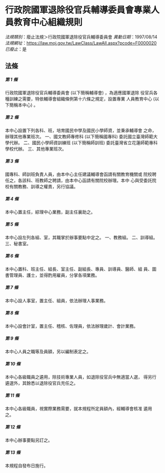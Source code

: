 # 行政院國軍退除役官兵輔導委員會專業人員教育中心組織規則

*法規類別*：廢止法規＞行政院國軍退除役官兵輔導委員會
*異動日期*：1997/08/14  
*法規網址*：https://law.moj.gov.tw/LawClass/LawAll.aspx?pcode=F0000020
*已廢止*：是


## 法條
##### 第 1 條
行政院國軍退除役官兵輔導委員會 (以下簡稱輔導會) ，為適應國軍退除
役官兵各種訓練之需要，特依輔導會組織條例第十六條之規定，設置專業
人員教育中心 (以下簡稱本中心) 。

##### 第 2 條
本中心設置下列各科、班，培育國民中學及國民小學師資，並秉承輔導會
之命，辦理其他專業班次。
一、國文教師專修科 (以下簡稱國專科) 委託國立臺灣師範大學代辦。
二、國民小學師資訓練班 (以下簡稱師訓班) 委託臺灣省立花蓮師範專科
    學校代辦。
三、其他專業班次。


##### 第 3 條
國專科、師訓班負責人員，由本中心主任建議輔導會函請有關教育機關或
院校聘任之，各該科、班教師之聘請，由本中心函請有關院校辦理。本中
心與受委託院校有關教務、訓導之權責，另行協議。

##### 第 4 條
本中心置主任，綜理中心業務，副主任襄助之。

##### 第 5 條
本中心設左列各組、室，其職掌於辦事要點中定之。
一、教務組。
二、訓導組。
三、秘書室。


##### 第 6 條
本中心置科、班主任、組長、室主任、副組長、專員、訓導員、醫師、組
員、圖書管理員、護士，並得酌用雇員，分掌各項業務。

##### 第 7 條
本中心設人事室，置主任、組員，依法辦理人事業務。

##### 第 8 條
本中心設會計室，置主任、稽核、佐理員，依法辦理歲計、會計業務。

##### 第 9 條
本中心人員之職等及員額，另以編制表定之。

##### 第 10 條
本中心各級職員之遴用，除技術專業人員，如退除役官兵中無適當人選，
得另行遴選外，其餘悉以退除役官兵充任之。

##### 第 11 條
本中心各級職員，視實際業務需要，就本規程所定員額內，經輔導會核准
遴用之。

##### 第 12 條
本中心辦事要點另訂之。

##### 第 13 條
本規程自發布日施行。


